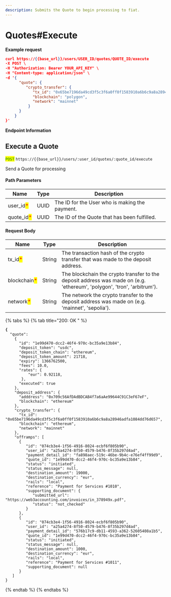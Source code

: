 ```yaml
---
description: Submits the Quote to begin processing to fiat.
---
```


# Quotes#Execute

**Example request**

```json
curl https://{{base_url}}/users/USER_ID/quotes/QUOTE_ID/execute
-X POST \
-H "Authorization: Bearer YOUR_API_KEY" \
-H "Content-type: application/json" \
-d '{
      "quote": {
         "crypto_transfer": {
            "tx_id": "0x65be7196da49cd3f5c3f6a0ff0f1583910a6b6c9a8a28946adfa1084dd76d657",
            "blockchain": "polygon",
            "network": "mainnet"
          }
      }
    }
}'
```

**Endpoint Information**

## Execute a Quote

<mark style="color:green;">`POST`</mark> `https://{{base_url}}/users/:user_id/quotes/:quote_id/execute`

Send a Quote for processing

#### Path Parameters

| Name                                        | Type | Description                                    |
| ------------------------------------------- | ---- | ---------------------------------------------- |
| user\_id<mark style="color:red;">\*</mark>  | UUID | The ID for the User who is making the payment. |
| quote\_id<mark style="color:red;">\*</mark> | UUID | The ID of the Quote that has been fulfilled.   |

#### Request Body

| Name                                         | Type   | Description                                                                                                             |
| -------------------------------------------- | ------ | ----------------------------------------------------------------------------------------------------------------------- |
| tx\_id<mark style="color:red;">\*</mark>     | String | The transaction hash of the crypto transfer that was made to the deposit address.                                       |
| blockchain<mark style="color:red;">\*</mark> | String | The blockchain the crypto transfer to the deposit address was made on (e.g. 'ethereum', 'polygon', 'tron', 'arbitrum'). |
| network<mark style="color:red;">\*</mark>    | String | The network the crypto transfer to the deposit address was made on (e.g. 'mainnet', 'sepolia').                         |

{% tabs %}
{% tab title="200: OK " %}
<pre class="language-json"><code class="lang-json"><strong>{ 
</strong>  "quote":
    {
      "id": "1e99d470-dcc2-46f4-970c-bc35a9e13b84",
      "deposit_token": "usdc",
      "deposit_token_chain": "ethereum",
      "deposit_token_amount": 21718,
      "expiry": 1366762500,
      "fees": 10.0,
      "rates": {
          "eur": 0.92118,
       },
      "executed": true
    },
    "deposit_address": {
      "adddress": "0x709c56AfDAdBDCAB4f7a6aAe99644C91C3eF67eF",
      "blockchain": "ethereum"
    },
    "crypto_transfer": {
      "tx_id": "0x65be7196da49cd3f5c3f6a0ff0f1583910a6b6c9a8a28946adfa1084dd76d657",
      "blockchain": "ethereum",
      "network": "mainnet"
    },
    "offramps": [
      {
         "id": "074cb3e4-1f56-4916-8024-ecbf6f805b90",
         "user_id": "a25a4274-8f50-4579-b476-8f35b297d4ad",
         "payment_detail_id": "fa898aec-519c-46be-9b4c-e76ef4ff99d9",
         "quote_id": "1e99d470-dcc2-46f4-970c-bc35a9e13b84",
         "status": "initiated",
         "status_message": null,
         "destination_amount": 19000,
         "destination_currency": "eur",
         "rails": "local",
         "reference": "Payment for Services #1010",
         "supporting_document": {
            "submitted_url": "https://web3accounting.com/invoices/in_378949x.pdf",
            "status": "not_checked"
         }
      },
      {
         "id": "074cb3e4-1f56-4916-8024-ecbf6f805b90",
         "user_id": "a25a4274-8f50-4579-b476-8f35b297d4ad",
         "payment_detail_id": "576b17c9-db11-4593-a362-52605408a1b5",
         "quote_id": "1e99d470-dcc2-46f4-970c-bc35a9e13b84",
         "status": "initiated",
         "status_message": null,
         "destination_amount": 1000,
         "destination_currency": "eur",
         "rails": "local",
         "reference": "Payment for Services #1011",
         "supporting_document": null
      }
   ]
}
</code></pre>


{% endtab %}
{% endtabs %}
